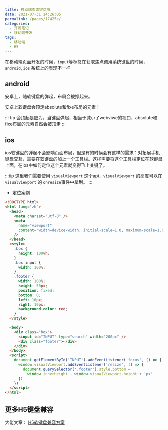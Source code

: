 ```yaml
---
title: 移动端页面键盘坑
date: 2021-07-31 14:26:05
permalink: /pages/17425e/
categories:
  - 开发笔记
  - 移动端开发
tags:
  - 移动端
  - H5
---
```


在移动端页面开发的时候，`input`等标签在获取焦点调用系统键盘的时候，`android`, `ios` 系统上的表现不一样

<!-- more -->

## android

安卓上，随软键盘的弹起，布局会被撑起来。

安卓上软键盘会顶走absolute和fixe布局的元素！

::: tip
会顶起是应为，当键盘弹起，相当于减小了webviwe的视口，absolute和fixe布局的元素自然会被顶走
:::

## ios
ios软键盘的弹起不会影响页面布局，但是有的时候会有这样的需求：对拓展手机键盘交互，需要在软键盘的加上一个工具栏。这样需要将这个工具栏定位在软键盘上面，在ios中如何定位这个元素就变得飞上关键了。

:::tip
这里我们需要使用 `visualViewport` 这个api，`visualViewport` 的高度可以在 `visualViewport` 的 `onresize`事件中拿到。
:::

+ 定位案例
```html
<!DOCTYPE html>
<html lang="zh">
  <head>
    <meta charset="utf-8" />
    <meta
      name="viewport"
      content="width=device-width, initial-scale=1.0, maximum-scale=1.0, user-scalable=0, viewport-fit=cover"
    />
  </head>
  <style>
    .box {
      height: 100vh;
    }
    .box input {
      width: 100%;
    }
    .footer {
      width: 100%;
      height: 50px;
      position: fixed;
      bottom: 0;
      left: 10px;
      right: 10px;
      background-color: red;
    }
  </style>

  <body>
    <div class="box">
      <input id="INPUT" type="search" width="200px" />
      <div class="footer"></div>
    </div>
  </body>
  <script>
    document.getElementById('INPUT').addEventListener('focus', () => {
      window.visualViewport.addEventListener('resize', () => {
        document.querySelector('.footer').style.bottom =
          window.innerHeight - window.visualViewport.height + 'px'
      })
    })
  </script>
</html>

```

## 更多H5键盘兼容

大佬文章：
[H5软键盘兼容方案](https://www.jianshu.com/p/e05074613e0f)